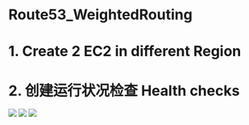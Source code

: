 # Route53_WeightedRouting

# 1. Create 2 EC2 in different Region



# 2. 创建运行状况检查 Health checks

![](https://i.loli.net/2019/07/09/5d240fde0e10297080.png)
![](https://i.loli.net/2019/07/09/5d240fe14ce3093105.png)
![](https://i.loli.net/2019/07/09/5d241093cea9c35405.png)
